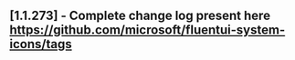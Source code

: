 ## [1.1.273] - Complete change log present here https://github.com/microsoft/fluentui-system-icons/tags